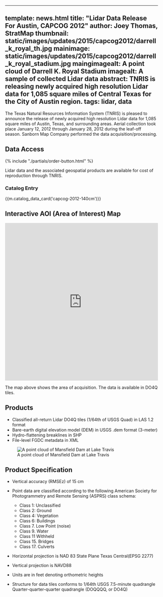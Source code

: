 
---
template: news.html
title: "Lidar Data Release For Austin, CAPCOG 2012"
author: Joey Thomas, StratMap
thumbnail: static/images/updates/2015/capcog2012/darrell_k_royal_th.jpg
mainimage: static/images/updates/2015/capcog2012/darrell_k_royal_stadium.jpg
maingimagealt: A point cloud of Darrell K. Royal Stadium
imagealt: A sample of collected Lidar data
abstract: 
    TNRIS is releasing newly acquired high resolution Lidar data for 1,085 square miles of Central Texas for the City of Austin region.
tags: lidar, data
---
 
The Texas Natural Resources Information System (TNRIS) is pleased to announce the release of newly acquired high resolution Lidar data for 1,085 square miles of Austin, Texas, and surrounding areas. Aerial collection took place January 12, 2012 through January 28, 2012 during the leaf-off season. Sanborn Map Company performed the data acquisition/processing.  

## Data Access
<div class="media">
  <div class="media-left">
    {% include "./partials/order-button.html" %}
  </div>
  <div class="media-body">
    <p>Lidar data and the associated geospatial products are available for cost of reproduction through TNRIS.</p>
  </div>
</div>

### Catalog Entry
{{m.catalog_data_card('capcog-2012-140cm')}}

## Interactive AOI (Area of Interest) Map
<iframe width="100%" height="520" frameborder="0" src="https://tnris.cartodb.com/viz/01a1b8ba-3abe-11e5-bfd3-0e018d66dc29/embed_map" allowfullscreen webkitallowfullscreen mozallowfullscreen oallowfullscreen msallowfullscreen></iframe>

The map above shows the area of acquisition. The data is available in DO4Q tiles.

## Products

-	Classified all-return Lidar DO4Q tiles (1/64th of USGS Quad) in LAS 1.2 format
-	Bare-earth digital elevation model (DEM) in USGS .dem format (3-meter)
-	Hydro-flattening breaklines in SHP
-	File-level FGDC metadata in XML

<figure>
<img class="img-responsive" src="{{m.link('static/images/updates/2015/capcog2012/mansfield_dam.jpg')}}" alt="A point cloud of Mansfield Dam at Lake Travis">
<figcaption>A point cloud of Mansfield Dam at Lake Travis</figcaption>
</figure>

## Product Specification

- Vertical accuracy (RMSEz) of 15 cm  

- Point data are classified according to the following American Society for Photogrammetry and Remote Sensing (ASPRS) class schema:
  - Class 1: Unclassified	
  - Class 2: Ground
  - Class 4: Vegetation		
  - Class 6: Buildings	
  - Class 7. Low Point (noise)
  - Class 9. Water
  - Class 11 Withheld
  - Class 15. Bridges 
  - Class 17. Culverts
- Horizontal projection is NAD 83 State Plane Texas Central(EPSG 2277)

- Vertical projection is NAVD88 
- Units are in feet denoting orthometric heights
- Structure for data  tiles conforms to 1/64th USGS 7.5-minute quadrangle 
  Quarter-quarter-quarter quadrangle (DOQQQQ, or DO4Q)
